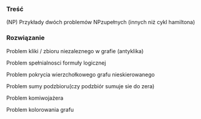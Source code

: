 ### Treść
(NP)
Przykłady dwóch problemów NP­zupełnych (innych niż cykl hamiltona)

### Rozwiązanie
Problem kliki / zbioru niezaleznego w grafie (antyklika)

Problem spełnialnosci formuły logicznej

Problem pokrycia wierzchołkowego grafu nieskierowanego

Problem sumy podzbioru(czy podzbiór sumuje sie do zera)

Problem komiwojażera

Problem kolorowania grafu
